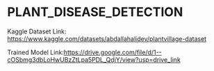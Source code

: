 # PLANT_DISEASE_DETECTION
Kaggle Dataset Link: https://www.kaggle.com/datasets/abdallahalidev/plantvillage-dataset

Trained Model Link:https://drive.google.com/file/d/1--cOSbmg3dbLoHwUBzZtLpa5PDL_QdjY/view?usp=drive_link
